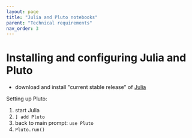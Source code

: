 ```yaml
---
layout: page
title: "Julia and Pluto notebooks"
parent: "Technical requirements"
nav_order: 3
---
```



# Installing and configuring Julia and Pluto

- download and install "current stable release" of [Julia](https://julialang.org/downloads/)

Setting up Pluto:

1. start Julia
2. `] add Pluto`
3. back to main prompt: `use Pluto`
4. `Pluto.run()`